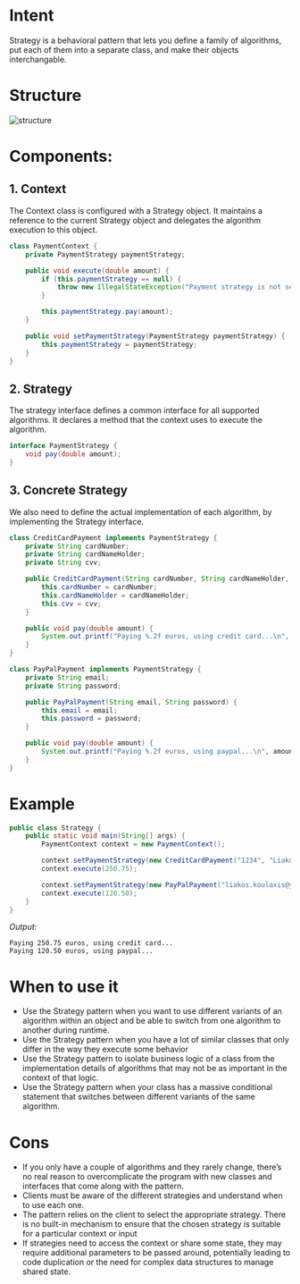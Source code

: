 # Intent

Strategy is a behavioral pattern that lets you define a family of algorithms, put each of them into a separate class, and make their objects interchangable.

# Structure

![structure](/structure.png)

# Components:

## 1. Context
The Context class is configured with a Strategy object. It maintains a reference to the current Strategy object and delegates the algorithm execution to this object.

```java
class PaymentContext {
    private PaymentStrategy paymentStrategy;

    public void execute(double amount) {
        if (this.paymentStrategy == null) {
            throw new IllegalStateException("Payment strategy is not set");
        }

        this.paymentStrategy.pay(amount);
    }

    public void setPaymentStrategy(PaymentStrategy paymentStrategy) {
        this.paymentStrategy = paymentStrategy;
    }
}
```

## 2. Strategy
The strategy interface defines a common interface for all supported algorithms. It declares a method that the context uses to execute the algorithm.

```java
interface PaymentStrategy {
    void pay(double amount);
}
```

## 3. Concrete Strategy
We also need to define the actual implementation of each algorithm, by implementing the Strategy interface.

```java
class CreditCardPayment implements PaymentStrategy {
    private String cardNumber;
    private String cardNameHolder;
    private String cvv;

    public CreditCardPayment(String cardNumber, String cardNameHolder, String cvv) {
        this.cardNumber = cardNumber;
        this.cardNameHolder = cardNameHolder;
        this.cvv = cvv;
    }

    public void pay(double amount) {
        System.out.printf("Paying %.2f euros, using credit card...\n", amount);
    }
}

class PayPalPayment implements PaymentStrategy {
    private String email;
    private String password;

    public PayPalPayment(String email, String password) {
        this.email = email;
        this.password = password;
    }

    public void pay(double amount) {
        System.out.printf("Paying %.2f euros, using paypal...\n", amount);
    }
}
```

# Example

```java
public class Strategy {
    public static void main(String[] args) {
        PaymentContext context = new PaymentContext();

        context.setPaymentStrategy(new CreditCardPayment("1234", "Liakos", "123"));
        context.execute(250.75);

        context.setPaymentStrategy(new PayPalPayment("liakos.koulaxis@yahoo.com", "1234"));
        context.execute(120.50);
    }
}
```

*Output:*
```
Paying 250.75 euros, using credit card...
Paying 120.50 euros, using paypal...
```

# When to use it

- Use the Strategy pattern when you want to use different variants of an algorithm within an object and be able to switch from one algorithm to another during runtime.
- Use the Strategy pattern when you have a lot of similar classes that only differ in the way they execute some behavior
- Use the Strategy pattern to isolate business logic of a class from the implementation details of algorithms that may not be as important in the context of that logic.
- Use the Strategy pattern when your class has a massive conditional statement that switches between different variants of the same algorithm.

# Cons
- If you only have a couple of algorithms and they rarely change, there’s no real reason to overcomplicate the program with new classes and interfaces that come along with the pattern.
- Clients must be aware of the different strategies and understand when to use each one. 
- The pattern relies on the client to select the appropriate strategy. There is no built-in mechanism to ensure that the chosen strategy is suitable for a particular context or input
- If strategies need to access the context or share some state, they may require additional parameters to be passed around, potentially leading to code duplication or the need for complex data structures to manage shared state.
